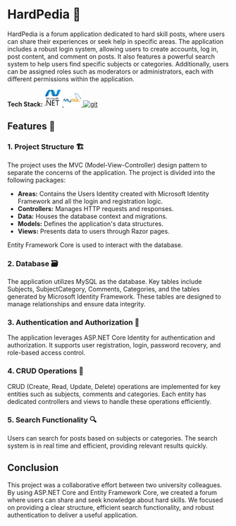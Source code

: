 # HardPedia 📔

HardPedia is a forum application dedicated to hard skill posts, where users can share their experiences or seek help in specific areas. The application includes a robust login system, allowing users to create accounts, log in, post content, and comment on posts. It also features a powerful search system to help users find specific subjects or categories. Additionally, users can be assigned roles such as moderators or administrators, each with different permissions within the application.

**Tech Stack:** <a href="https://dotnet.microsoft.com/" target="_blank" rel="noreferrer"> <img src="https://raw.githubusercontent.com/devicons/devicon/master/icons/dot-net/dot-net-original-wordmark.svg" alt="dotnet" width="40" height="40"/> </a> <a href="https://www.mysql.com/" target="_blank" rel="noreferrer"> <img src="https://raw.githubusercontent.com/devicons/devicon/master/icons/mysql/mysql-original-wordmark.svg" alt="mysql" width="40" height="40"/> </a> <a href="https://git-scm.com/" target="_blank" rel="noreferrer"> <img src="https://www.vectorlogo.zone/logos/git-scm/git-scm-icon.svg" alt="git" width="40" height="40"/> </a>

## Features 🚀

### 1. Project Structure 🏗️

The project uses the MVC (Model-View-Controller) design pattern to separate the concerns of the application. The project is divided into the following packages:

- **Areas:** Contains the Users Identity created with Microsoft Identity Framework and all the login and registration logic.
- **Controllers:** Manages HTTP requests and responses.
- **Data:** Houses the database context and migrations.
- **Models:** Defines the application's data structures.
- **Views:** Presents data to users through Razor pages.

Entity Framework Core is used to interact with the database.

### 2. Database 🗃️

The application utilizes MySQL as the database. Key tables include Subjects, SubjectCategory, Comments, Categories, and the tables generated by Microsoft Identity Framework. These tables are designed to manage relationships and ensure data integrity.

### 3. Authentication and Authorization 🔐

The application leverages ASP.NET Core Identity for authentication and authorization. It supports user registration, login, password recovery, and role-based access control.

### 4. CRUD Operations 📝

CRUD (Create, Read, Update, Delete) operations are implemented for key entities such as subjects, comments and categories. Each entity has dedicated controllers and views to handle these operations efficiently.

### 5. Search Functionality 🔍

Users can search for posts based on subjects or categories. The search system is in real time and efficient, providing relevant results quickly.

## Conclusion

This project was a collaborative effort between two university colleagues. By using ASP.NET Core and Entity Framework Core, we created a forum where users can share and seek knowledge about hard skills. We focused on providing a clear structure, efficient search functionality, and robust authentication to deliver a useful application.
